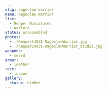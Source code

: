 ```yaml
---
slug: rageclaw-warrior
name: Rageclaw Warrior
line:
  - Reaper Miniatures
  - Warlord
status: unassembled
photos:
  - ./Reaper14031-RageclawWarrior.jpg
  - ./Reaper14031-RageclawWarrior_Studio.jpg
weapons:
  - sword
armor:
  - leather
race:
  - lupine
gallery:
  status: hidden
---
```

